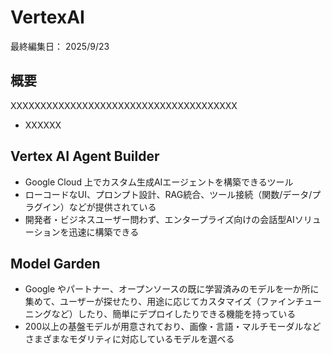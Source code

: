 # VertexAI

最終編集日： 2025/9/23

## 概要

XXXXXXXXXXXXXXXXXXXXXXXXXXXXXXXXXXXXXX

* XXXXXX

## Vertex AI Agent Builder

* Google Cloud 上でカスタム生成AIエージェントを構築できるツール
* ローコードなUI、プロンプト設計、RAG統合、ツール接続（関数/データ/プラグイン）などが提供されている
* 開発者・ビジネスユーザー問わず、エンタープライズ向けの会話型AIソリューションを迅速に構築できる

## Model Garden

* Google やパートナー、オープンソースの既に学習済みのモデルを一か所に集めて、ユーザーが探せたり、用途に応じてカスタマイズ（ファインチューニングなど）したり、簡単にデプロイしたりできる機能を持っている
* 200以上の基盤モデルが用意されており、画像・言語・マルチモーダルなどさまざまなモダリティに対応しているモデルを選べる